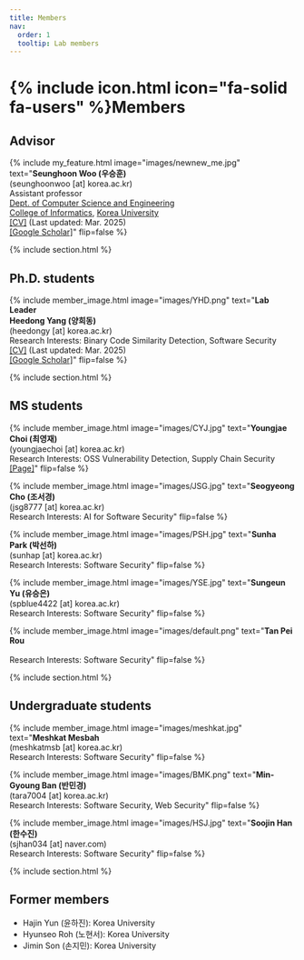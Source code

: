 ```yaml
---
title: Members
nav:
  order: 1
  tooltip: Lab members
---
```


# {% include icon.html icon="fa-solid fa-users" %}Members

## Advisor

{%
  include my_feature.html
  image="images/newnew_me.jpg"
  text="**Seunghoon Woo (우승훈)**<br>(seunghoonwoo [at] korea.ac.kr)<br>Assistant professor<br>[Dept. of Computer Science and Engineering](https://cs.korea.ac.kr/)<br>[College of Informatics](https://info.korea.ac.kr/), [Korea University](https://www.korea.ac.kr/)<br>[[CV]](/assets/CV(20250321).pdf) (Last updated: Mar. 2025)<br>[[Google Scholar]](https://scholar.google.co.kr/citations?user=vm77ejwAAAAJ&hl=en)"
  flip=false
%}

{% include section.html %}

## Ph.D. students

{%
  include member_image.html
  image="images/YHD.png"
  text="**Lab Leader**<br>**Heedong Yang (양희동)**<br>(heedongy [at] korea.ac.kr)<br>Research Interests: Binary Code Similarity Detection, Software Security<br>[[CV]](https://heedongy.github.io/CV/heedong_cv.pdf) (Last updated: Mar. 2025)<br>[[Google Scholar]](https://scholar.google.com/citations?user=Gqegeu0AAAAJ&hl=en)"
  flip=false
%}

{% include section.html %}

## MS students

{%
  include member_image.html
  image="images/CYJ.jpg"
  text="**Youngjae Choi (최영재)**<br>(youngjaechoi [at] korea.ac.kr)<br>Research Interests: OSS Vulnerability Detection, Supply Chain Security<br>[[Page]](https://genius-choi.github.io/)"
  flip=false
%}

{%
  include member_image.html
  image="images/JSG.jpg"
  text="**Seogyeong Cho (조서경)**<br>(jsg8777 [at] korea.ac.kr)<br>Research Interests: AI for Software Security"
  flip=false
%}

{%
  include member_image.html
  image="images/PSH.jpg"
  text="**Sunha Park (박선하)**<br>(sunhap [at] korea.ac.kr)<br>Research Interests: Software Security"
  flip=false
%}

{%
  include member_image.html
  image="images/YSE.jpg"
  text="**Sungeun Yu (유승은)**<br>(spblue4422 [at] korea.ac.kr)<br>Research Interests: Software Security"
  flip=false
%}

{%
  include member_image.html
  image="images/default.png"
  text="**Tan Pei Rou**<br><br>Research Interests: Software Security"
  flip=false
%}

{% include section.html %}

## Undergraduate students

{%
  include member_image.html
  image="images/meshkat.jpg"
  text="**Meshkat Mesbah**<br>(meshkatmsb [at] korea.ac.kr)<br>Research Interests: Software Security"
  flip=false
%}

{%
  include member_image.html
  image="images/BMK.png"
  text="**Min-Gyoung Ban (반민경)**<br>(tara7004 [at] korea.ac.kr)<br>Research Interests: Software Security, Web Security"
  flip=false
%}

{%
  include member_image.html
  image="images/HSJ.jpg"
  text="**Soojin Han (한수진)**<br>(sjhan034 [at] naver.com)<br>Research Interests: Software Security"
  flip=false
%}

<!-- {%
  include member_image.html
  image="images/default.png"
  text="**Hajin Yun (윤하진)**<br>(faiith7001 [at] gmail.com)<br>Research Interests: Software Security"
  flip=false
%} -->

<!-- {%
  include member_image.html
  image="images/SJM.jpg"
  text="**Son Jimin (손지민)**<br>(jamie1608 [at] korea.ac.kr)<br>Research Interests: Software Security"
  flip=false
%} -->


<!-- {%
  include member_image.html
  image="images/NHS.jpg"
  text="**Roh Hyunseo (노현서)**<br>(milknono [at] korea.ac.kr)<br>Research Interests: AI related Software Security"
  flip=false
%} -->



{% include section.html %}

## Former members

* Hajin Yun (윤하진): Korea University
* Hyunseo Roh (노현서): Korea University
* Jimin Son (손지민): Korea University

